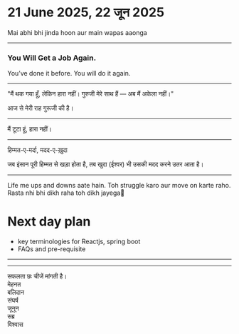 # 21 June 2025, 22 जून 2025

Mai abhi bhi jinda hoon aur main wapas aaonga

---

### You Will Get a Job Again.
You’ve done it before. You will do it again.

---

"मैं थक गया हूँ, लेकिन हारा नहीं।
गुरुजी मेरे साथ हैं — अब मैं अकेला नहीं।"

आज से मेरी राह गुरूजी की है।

---

मैं टूटा हूं, हारा नहीं।

---

हिम्मत-ए-मर्दा, मदद-ए-ख़ुदा

जब इंसान पूरी हिम्मत से खड़ा होता है,
तब खुदा (ईश्वर) भी उसकी मदद करने उतर आता है।

---

Life me ups and downs aate hain. Toh struggle karo aur move on karte raho.  
Rasta nhi bhi dikh raha toh dikh jayega🤠  

# Next day plan 
- key terminologies for Reactjs, spring boot 
- FAQs and pre-requisite

---
---

सफलता छः चीजें मांगती है।  
मेहनत    
बलिदान   
संघर्ष   
जूनून   
सब्र   
विश्वास   
